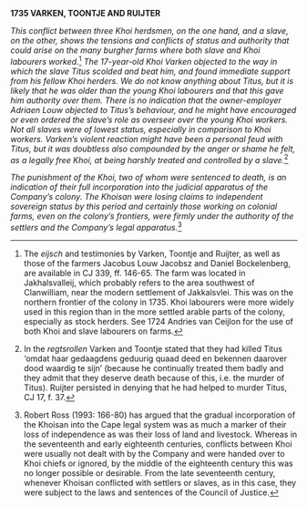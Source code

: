 **1735 VARKEN, TOONTJE AND RUIJTER**

*This conflict between three Khoi herdsmen, on the one hand, and a
slave, on the other, shows the tensions and conflicts of status and
authority that could arise on the many burgher farms where both slave
and Khoi labourers worked.*[^1] *The 17-year-old Khoi Varken objected to
the way in which the slave Titus scolded and beat him, and found
immediate support from his fellow Khoi herders. We do not know anything
about Titus, but it is likely that he was older than the young Khoi
labourers and that this gave him authority over them. There is no
indication that the owner-employer Adriaen Louw objected to Titus’s
behaviour, and he might have encouraged or even ordered the slave’s role
as overseer over the young Khoi workers. Not all slaves were of lowest
status, especially in comparison to Khoi workers. Varken’s violent
reaction might have been a personal feud with Titus, but it was
doubtless also compounded by the anger or shame he felt, as a legally
free Khoi, at being harshly treated and controlled by a slave.*[^2]

*The punishment of the Khoi, two of whom were sentenced to death, is an
indication of their full incorporation into the judicial apparatus of
the Company’s colony. The Khoisan were losing claims to independent
sovereign status by this period and certainly those working on colonial
farms, even on the colony’s frontiers, were firmly under the authority
of the settlers and the Company’s legal apparatus.*[^3]

[^1]: The *eijsch* and testimonies by Varken, Toontje and Ruijter, as
    well as those of the farmers Jacobus Louw Jacobsz and Daniel
    Bockelenberg, are available in CJ 339, ff. 146-65. The farm was
    located in Jakhalsvalleij, which probably refers to the area
    southwest of Clanwilliam, near the modern settlement of Jakkalsvlei.
    This was on the northern frontier of the colony in 1735. Khoi
    labourers were more widely used in this region than in the more
    settled arable parts of the colony, especially as stock herders. See
    1724 Andries van Ceijlon for the use of both Khoi and slave
    labourers on farms.

[^2]: In the *regtsrollen* Varken and Toontje stated that they had
    killed Titus ‘omdat haar gedaagdens geduurig quaad deed en bekennen
    daarover dood waardig te sijn’ (because he continually treated them
    badly and they admit that they deserve death because of this, i.e.
    the murder of Titus). Ruijter persisted in denying that he had
    helped to murder Titus, CJ 17, f. 37.

[^3]: Robert Ross (1993: 166-80) has argued that the gradual
    incorporation of the Khoisan into the Cape legal system was as much
    a marker of their loss of independence as was their loss of land and
    livestock. Whereas in the seventeenth and early eighteenth
    centuries, conflicts between Khoi were usually not dealt with by the
    Company and were handed over to Khoi chiefs or ignored, by the
    middle of the eighteenth century this was no longer possible or
    desirable. From the late seventeenth century, whenever Khoisan
    conflicted with settlers or slaves, as in this case, they were
    subject to the laws and sentences of the Council of Justice.
